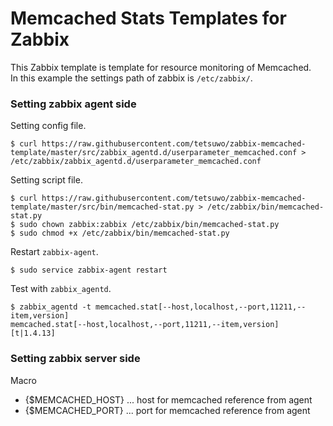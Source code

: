 # Memcached Stats Templates for Zabbix

This Zabbix template is template for resource monitoring of Memcached.  
In this example the settings path of zabbix is `/etc/zabbix/`.


### Setting zabbix agent side

Setting config file.

    $ curl https://raw.githubusercontent.com/tetsuwo/zabbix-memcached-template/master/src/zabbix_agentd.d/userparameter_memcached.conf > /etc/zabbix/zabbix_agentd.d/userparameter_memcached.conf

Setting script file.

    $ curl https://raw.githubusercontent.com/tetsuwo/zabbix-memcached-template/master/src/bin/memcached-stat.py > /etc/zabbix/bin/memcached-stat.py
    $ sudo chown zabbix:zabbix /etc/zabbix/bin/memcached-stat.py
    $ sudo chmod +x /etc/zabbix/bin/memcached-stat.py

Restart `zabbix-agent`.

    $ sudo service zabbix-agent restart

Test with `zabbix_agentd`.

    $ zabbix_agentd -t memcached.stat[--host,localhost,--port,11211,--item,version]
    memcached.stat[--host,localhost,--port,11211,--item,version] [t|1.4.13]


### Setting zabbix server side

Macro 

- {$MEMCACHED_HOST} ... host for memcached reference from agent 
- {$MEMCACHED_PORT} ... port for memcached reference from agent 




